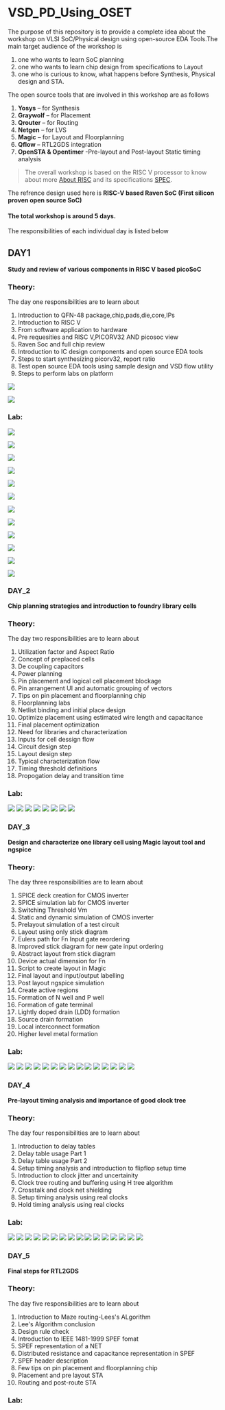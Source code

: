 #  VSD_PD_Using_OSET

The purpose of this repository is to provide a complete idea about the workshop on VLSI SoC/Physical design using open-source EDA Tools.The main target audience of the
workshop is 
1. one who wants to learn SoC planning 
2. one who wants to learn chip design from specifications to Layout
3. one who is curious to know, what happens before Synthesis, Physical design and STA.

The open source tools that are involved in this workshop are as follows
1. **Yosys** – for Synthesis
2. **Graywolf** – for Placement
3. **Qrouter** – for Routing
4. **Netgen** – for LVS
5. **Magic** – for Layout and Floorplanning
6. **Qflow** – RTL2GDS integration
7. **OpenSTA & Opentimer** -Pre-layout and Post-layout Static timing analysis
  
>The overall workshop is based on the RISC V processor to know about more [About RISC](https://riscv.org/about/) and its specifications [SPEC](https://riscv.org/technical/specifications/).

The refrence design used here is **RISC-V based Raven SoC (First silicon proven open source SoC)**

####  The total workshop is around 5 days.
The responsibilities of each individual day is listed below


## DAY1
**Study and review of various components in  RISC V based picoSoC**

### Theory:
 The day one responsibilities are to learn about
 <ol>
 <li> Introduction to QFN-48 package,chip,pads,die,core,IPs </li>
 <li> Introduction to RISC V </li>
 <li> From software application to hardware </li>
 <li> Pre requesities and RISC V,PICORV32 AND picosoc view </li>
 <li> Raven Soc and full chip review </li>
 <li> Introduction to IC design components and open source EDA tools </li>
 <li> Steps to start synthesizing picorv32, report ratio </li>
 <li> Test open source EDA tools using sample design and VSD flow utility </li>
 <li> Steps to perform labs on platform </li>
 </ol>




![](/IMAGES/DAY1/DAY-1%20THEORY/QFN48%20package/processor_soc%20block.jpeg)



![](/IMAGES/DAY1/DAY-1%20THEORY/QFN48%20package/QFN48blocksdescr.jpeg)


### Lab:

![](/IMAGES/DAY1/DAY-1%20LAB/mcq3/yosys.jpeg)

![](/IMAGES/DAY1/DAY-1%20LAB/mcq4/sta%20command%20loc.jpeg)

![](/IMAGES/DAY1/DAY-1%20LAB/mcq5/git%20clone.jpeg)

![](/IMAGES/DAY1/DAY-1%20LAB/mcq6/command.jpeg)

![](/IMAGES/DAY1/DAY-1%20LAB/mcq7/command.jpeg)

![](/IMAGES/DAY1/DAY-1%20LAB/mcq7/layout.jpeg)

![](/IMAGES/DAY1/DAY-1%20LAB/mcq7/tkcon.jpeg)

![](/IMAGES/DAY1/DAY-1%20LAB/mcq8/command.jpeg)

![](/IMAGES/DAY1/DAY-1%20LAB/mcq8/percentage%20ratio%20flipflopby%20tot.jpeg.jpeg)

![](/IMAGES/DAY1/DAY-1%20LAB/mcq8/qflow%20manager.jpeg)

![](/IMAGES/DAY1/DAY-1%20LAB/mcq8/qflow%20synthesis%20preparation.jpeg)

![](/IMAGES/DAY1/DAY-1%20LAB/mcq8/qflowtextreport.jpeg)


### DAY_2

**Chip planning strategies and introduction to foundry library cells**

### Theory:

 The day two responsibilities are to learn about

<ol>
   <li>  Utilization factor and Aspect Ratio </li>
   <li>  Concept of preplaced cells </li>
   <li>  De coupling capacitors</li>
   <li>  Power planning</li>
   <li>  Pin placement and logical cell placement blockage</li>
   <li>  Pin arrangement UI and automatic grouping of vectors</li>
   <li>  Tips on pin placement and floorplanning chip</li>
   <li>  Floorplanning labs</li>
   <li>  Netlist binding and initial place design</li>
   <li>  Optimize placement using estimated wire length and capacitance</li>
   <li>  Final placement optimization</li>
   <li>  Need for libraries and characterization</li>
   <li>  Inputs for cell dessign flow</li>
   <li>  Circuit design step</li>
   <li>  Layout design step</li>
   <li>  Typical characterization flow</li>
   <li>  Timing threshold definitions</li>
   <li>  Propogation delay and transition time</li>
  </ol>
  
### Lab:

![](/IMAGES/DAY2/DAY-2%20LAB/MCQ5/layout%20command.jpeg)
![](/IMAGES/DAY2/DAY-2%20LAB/MCQ5/layoutarea.jpeg)
![](/IMAGES/DAY2/DAY-2%20LAB/MCQ5/layoutwindow.jpeg)
![](IMAGES/DAY2/DAY-2%20LAB/PLACEMENT/ARRANGE%20PIN.jpeg)
![](/IMAGES/DAY2/DAY-2%20LAB/PLACEMENT/PLACEMENT%20SETTINGS.jpeg)
![](/IMAGES/DAY2/DAY-2%20LAB/PLACEMENT/PLACEMENTITERATION1.jpeg)
![](/IMAGES/DAY2/DAY-2%20LAB/PLACEMENT/PLCMNTITR3.jpeg)
![](/IMAGES/DAY2/DAY-2%20LAB/PLACEMENT/PLCMNTITR6.jpeg)

### DAY_3

**Design and characterize one library cell using Magic layout tool and ngspice**

### Theory:

 The day three responsibilities are to learn about
 
 <ol>
 <li>  SPICE deck creation for CMOS inverter</li>
 <li>  SPICE simulation lab for CMOS inverter</li>
 <li>  Switching Threshold Vm</li>
 <li>  Static and dynamic simulation of CMOS inverter</li>
 <li>  Prelayout simulation of a test circuit</li>
 <li>  Layout using only stick diagram</li>
 <li>  Eulers path for Fn Input gate reordering</li>
 <li>  Improved stick diagram for new gate input ordering</li>
 <li>  Abstract layout from stick diagram</li>
 <li>  Device actual dimension for Fn</li>
 <li>  Script to create layout in Magic</li>
 <li>  Final layout and input/output labelling</li>
 <li>  Post layout ngspice simulation</li>
 <li>  Create active regions</li>
 <li>  Formation of N well and P well</li>
 <li>  Formation of gate terminal</li>
 <li>  Lightly doped drain (LDD) formation</li>
 <li>  Source drain formation</li>
 <li>  Local interconnect formation</li>
 <li>  Higher level metal formation</li>
 </ol>


### Lab:

![](/IMAGES/DAY3/DAY-3%20LAB/d3sk1-mcq10.jpeg)
![](/IMAGES/DAY3/DAY-3%20LAB/d3sk1-mcq10contd.jpeg)
![](/IMAGES/DAY3/DAY-3%20LAB/d3sk1-mcq11.png)
![](/IMAGES/DAY3/DAY-3%20LAB/d3sk1-mcq5.jpeg)
![](/IMAGES/DAY3/DAY-3%20LAB/d3sk1-mcq5contd.jpeg)
![](/IMAGES/DAY3/DAY-3%20LAB/d3sk1-mcq8.jpeg)
![](/IMAGES/DAY3/DAY-3%20LAB/d3sk2-mcq1.jpeg)
![](/IMAGES/DAY3/DAY-3%20LAB/d3sk2-mcq2.jpeg)
![](/IMAGES/DAY3/DAY-3%20LAB/d3sk3-mcq3.jpeg)
![](/IMAGES/DAY3/DAY-3%20LAB/d3sk3-mcq3contd.jpeg)
![](/IMAGES/DAY3/DAY-3%20LAB/d3sk3-mcq4.jpeg)
![](/IMAGES/DAY3/DAY-3%20LAB/d3sk3-mcq5.jpeg)
![](/IMAGES/DAY3/DAY-3%20LAB/d3sk3-mcq5contd.jpeg)
![](/IMAGES/DAY3/DAY-3%20LAB/d3sk3-mcq5contd2.jpeg)
![](/IMAGES/DAY3/DAY-3%20LAB/d3sk3-mcq5contd3.jpeg)

### DAY_4

**Pre-layout timing analysis and importance of good clock tree**

### Theory:

 The day four responsibilities are to learn about
 
 <ol>
 <li>  Introduction to delay tables</li>
 <li>  Delay table usage Part 1</li>
 <li>  Delay table usage Part 2</li>
 <li>  Setup timing analysis and introduction to flipflop setup time</li>
 <li>  Introduction to clock jitter and uncertainity</li>
 <li>  Clock tree routing and buffering using H tree algorithm</li>
 <li>  Crosstalk and clock net shielding</li>
 <li>  Setup timing analysis using real clocks</li>
 <li>  Hold timing analysis using real clocks</li>
 </ol>
 

### Lab:
![](/IMAGES/DAY4/DAY-4%20LAB/d4sk1-mcq6.JPG)
![](/IMAGES/DAY4/DAY-4%20LAB/d4sk1-mcq7.JPG)
![](/IMAGES/DAY4/DAY-4%20LAB/d4sk1-mcq7contd.JPG)
![](/IMAGES/DAY4/DAY-4%20LAB/d4sk1-mcq8.JPG)
![](/IMAGES/DAY4/DAY-4%20LAB/d4sk1-mcq8contd.JPG)
![](/IMAGES/DAY4/DAY-4%20LAB/d4sk2-mcq10.JPG)
![](/IMAGES/DAY4/DAY-4%20LAB/d4sk2-mcq11.JPG)
![](/IMAGES/DAY4/DAY-4%20LAB/d4sk2-mcq11conf.JPG)
![](/IMAGES/DAY4/DAY-4%20LAB/d4sk2-mcq11sdc.JPG)
![](/IMAGES/DAY4/DAY-4%20LAB/d4sk2-mcq12.JPG)
![](/IMAGES/DAY4/DAY-4%20LAB/d4sk2-mcq121.JPG)
![](/IMAGES/DAY4/DAY-4%20LAB/d4sk2-mcq6.JPG)
![](/IMAGES/DAY4/DAY-4%20LAB/d4sk2-mcq8.JPG)
![](/IMAGES/DAY4/DAY-4%20LAB/d4sk2-mcq9.JPG)
![](/IMAGES/DAY4/DAY-4%20LAB/d4sk4-mcq2.JPG)
![](/IMAGES/DAY4/DAY-4%20LAB/d4sk4-mcq5.JPG)


### DAY_5

**Final steps for RTL2GDS**

### Theory:

 The day five responsibilities are to learn about

<ol>
<li>Introduction to Maze routing-Lees's ALgorithm</li>
<li>Lee's Algorithm conclusion</li>
<li>Design rule check</li>
<li>Introduction to IEEE 1481-1999 SPEF fomat</li>
<li>SPEF representation of a NET</li>
<li>Distributed resistance and capacitance representation in SPEF</li>
<li>SPEF header description</li>
<li>Few tips on pin placement and floorplanning chip</li>
<li>Placement and pre layout STA</li>
<li>Routing and post-route STA</li>
</ol>

### Lab:
